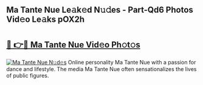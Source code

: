 ## Ma Tante Nue Le𝚊k𝚎d N𝚞𝚍es - Part-Qd6 Photos Vid𝚎o Le𝚊ks pOX2h

# <h2><a href="http://fb7m9q.evod.top/?m=Ma+Tante+Nue">🔗 👉🔴 Ma Tante Nue Vid𝚎o Ph𝚘t𝚘s</a></h2>

[![Ma Tante Nue N𝚞d𝚎s](https://i.imgur.com/8V9OHl7.gif)](http://fb7m9q.evod.top/?m=Ma+Tante+Nue)
Online personality Ma Tante Nue with a passion for dance and lifestyle. The media Ma Tante Nue often sensationalizes the lives of public figures. 
